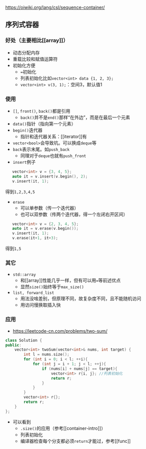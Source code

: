 https://oiwiki.org/lang/csl/sequence-container/
## 序列式容器
### 好处（主要相比[[array]]）
- 动态分配内存
- 重载比较和赋值运算符
- 初始化方便
  - `=`初始化
  - 列表初始化比如`vector<int> data {1, 2, 3};`
  - `vector<int> v(3, 1);`：空间3，默认值1
### 使用
- `[]`, `front()`, `back()`都是引用
  - `back()`并不是`end()`那样“在外边”，而是在最后一个元素
- `data()`指针（指向第一个元素）
- `begin()`迭代器
  - 指针和迭代器关系：[[iterator]]有
- `vector<bool>`会导致坑。可以换成`deque`等
- `back`表示末尾。如`push_back`
  - 同理对于`deque`也就有`push_front`
- `insert`例子
```cpp
   vector<int> v = {3, 4, 5};
   auto it = v.insert(v.begin(), 2);
   v.insert(it, 1);
```
得到`1,2,3,4,5`
- `erase`
  - 可以单参数（传一个迭代器）
  - 也可以双参数（传两个迭代器，得一个左闭右开区间）
```cpp
   vector<int> v = {2, 3, 4, 5};
   auto it = v.erase(v.begin());
   v.insert(it, 1);
   v.erase(it+1, it+3);
```
得到`1,5`
### 其它
- `std::array`
  - 和[[array]]性能几乎一样，但有可以用`=`等前述优点
  - 显然`size()`始终等于`max_size()`
- `list, forward_list`
  - 用法没啥差别，但原理不同，故复杂度不同，且不能随机访问
  - 用访问慢换取插入快
### 应用
- https://leetcode-cn.com/problems/two-sum/
```cpp
class Solution {
public:
    vector<int> twoSum(vector<int>& nums, int target) {
        int l = nums.size();
        for (int i = 0; i < l; ++i){
            for (int j = i + 1; j < l; ++j){
                if (nums[i] + nums[j] == target){
                    vector<int> r{i, j}; //列表初始化
                    return r;
                }
            }
        }
        vector<int> r{};
        return r;
    }
};
```
- 可以看到
  - `.size()`的应用（参考[[container-intro]]）
  - 列表初始化
  - 编译器检查每个分支都必须`return`才能过，参考[[func]]